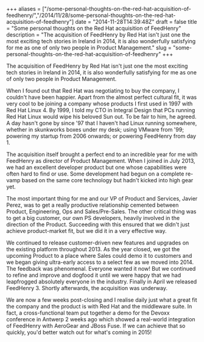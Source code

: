 +++
aliases = ["/some-personal-thoughts-on-the-red-hat-acquisition-of-feedhenry/","/2014/11/28/some-personal-thoughts-on-the-red-hat-acquisition-of-feedhenry"]
date = "2014-11-28T14:39:48Z"
draft = false
title = "Some personal thoughts on the Red Hat acquisition of FeedHenry"
description = "The acquisition of FeedHenry by Red Hat isn't just one the most exciting tech stories in Ireland in 2014, it is also wonderfully satisfying for me as one of only two people in Product Management."
slug = "some-personal-thoughts-on-the-red-hat-acquisition-of-feedhenry"
+++

The acquisition of FeedHenry by Red Hat isn't just one the most exciting tech stories in Ireland in 2014, it is also wonderfully satisfying for me as one of only two people in Product Management.

When I found out that Red Hat was negotiating to buy the company, I couldn't have been happier. Apart from the almost perfect cultural fit, it was very cool to be joining a company whose products I first used in 1997 with Red Hat Linux 4. By 1999, I told my CTO in Integral Design that PCs running Red Hat Linux would wipe his beloved Sun out. To be fair to him, he agreed. A day hasn't gone by since '97 that I haven't had Linux running somewhere, whether in skunkworks boxes under my desk; using VMware from '99; powering my startup from 2006 onwards; or powering FeedHenry from day 1.

The acquisition itself brought a perfect end to an incredible year for me with FeedHenry as director of Product Management. When I joined in July 2013, we had an excellent developer product but one whose capabilities were often hard to find or use. Some development had begun on a complete re-vamp based on the same core technology but hadn't kicked into high gear yet.

The most important thing for me and our VP of Product and Services, Javier Perez, was to get a really productive relationship cemented between Product, Engineering, Ops and Sales/Pre-Sales. The other critical thing was to get a big customer, our own PS developers, heavily involved in the direction of the Product. Succeeding with this ensured that we didn't just achieve product-market fit, but we did it in a very effective way.  

We continued to release customer-driven new features and upgrades on the existing platform throughout 2013. As the year closed, we got the upcoming Product to a place where Sales could demo it to customers and we began giving ultra-early access to a select few as we moved into 2014. The feedback was phenomenal. Everyone wanted it now! But we continued to refine and improve and dogfood it until we were happy that we had leapfrogged absolutely everyone in the industry. Finally in April we released FeedHenry 3. Shortly afterwards, the acquisition was underway.

We are now a few weeks post-closing and I realise daily just what a great fit the company and the product is with Red Hat and the middleware suite. In fact, a cross-functional team put together a demo for the Devoxx conference in Antwerp 2 weeks ago which showed a real-world integration of FeedHenry with AeroGear and JBoss Fuse. If we can achieve that so quickly, you'd better watch out for what's coming in 2015!
